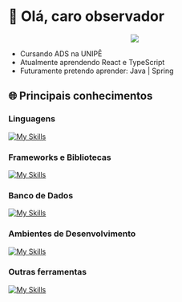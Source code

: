 # 👋 Olá, caro observador

<p align="center">
  <img src="https://github.com/user-attachments/assets/78b68007-fadc-49c6-97fd-6565721fef36">
</p>

- Cursando ADS na UNIPÊ
- Atualmente aprendendo React e TypeScript
- Futuramente pretendo aprender:  Java | Spring

## 🌐 Principais conhecimentos

### Linguagens 

[![My Skills](https://skillicons.dev/icons?i=php,py,js,c,cpp,typescript,html,css)](https://skillicons.dev)

### Frameworks e Bibliotecas

[![My Skills](https://skillicons.dev/icons?i=react,django,laravel,next)](https://skillicons.dev)

### Banco de Dados

[![My Skills](https://skillicons.dev/icons?i=mysql,postgres)](https://skillicons.dev)

### Ambientes de Desenvolvimento

[![My Skills](https://skillicons.dev/icons?i=vscode,idea,arduino,pycharm)](https://skillicons.dev)

### Outras ferramentas

[![My Skills](https://skillicons.dev/icons?i=git,github,gitlab,nodejs,figma)](https://skillicons.dev)
